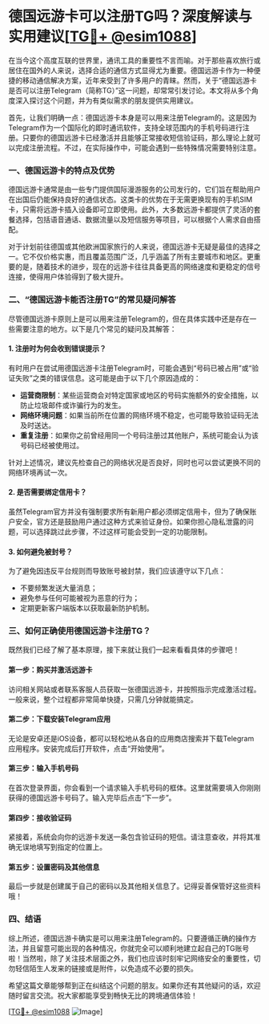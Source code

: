 # 德国远游卡可以注册TG吗？深度解读与实用建议[[TG💪+ @esim1088](https://t.me/s/esim1088)]

在当今这个高度互联的世界里，通讯工具的重要性不言而喻。对于那些喜欢旅行或居住在国外的人来说，选择合适的通信方式显得尤为重要。德国远游卡作为一种便捷的移动通信解决方案，近年来受到了许多用户的青睐。然而，关于“德国远游卡是否可以注册Telegram（简称TG）”这一问题，却常常引发讨论。本文将从多个角度深入探讨这个问题，并为有类似需求的朋友提供实用建议。

首先，让我们明确一点：德国远游卡本身是可以用来注册Telegram的。这是因为Telegram作为一个国际化的即时通讯软件，支持全球范围内的手机号码进行注册。只要你的德国远游卡已经激活并且能够正常接收短信验证码，那么理论上就可以完成注册流程。不过，在实际操作中，可能会遇到一些特殊情况需要特别注意。

### 一、德国远游卡的特点及优势

德国远游卡通常是由一些专门提供国际漫游服务的公司发行的，它们旨在帮助用户在出国后仍能保持良好的通信状态。这类卡的优势在于无需更换现有的手机SIM卡，只需将远游卡插入设备即可立即使用。此外，大多数远游卡都提供了灵活的套餐选择，包括语音通话、数据流量以及短信服务等项目，可以根据个人需求自由搭配。

对于计划前往德国或其他欧洲国家旅行的人来说，德国远游卡无疑是最佳的选择之一。它不仅价格实惠，而且覆盖范围广泛，几乎涵盖了所有主要城市和地区。更重要的是，随着技术的进步，现在的远游卡往往具备更高的网络速度和更稳定的信号连接，使得用户体验得到了极大提升。

### 二、“德国远游卡能否注册TG”的常见疑问解答

尽管德国远游卡原则上是可以用来注册Telegram的，但在具体实践中还是存在一些需要注意的地方。以下是几个常见的疑问及其解答：

#### 1. 注册时为何会收到错误提示？
有时用户在尝试用德国远游卡注册Telegram时，可能会遇到“号码已被占用”或“验证失败”之类的错误信息。这可能是由于以下几个原因造成的：
- **运营商限制**：某些运营商会对特定国家或地区的号码实施额外的安全措施，以防止垃圾邮件或诈骗行为的发生。
- **网络环境问题**：如果当前所在位置的网络环境不稳定，也可能导致验证码无法及时送达。
- **重复注册**：如果你之前曾经用同一个号码注册过其他账户，系统可能会认为该号码已经被使用过。

针对上述情况，建议先检查自己的网络状况是否良好，同时也可以尝试更换不同的网络环境再试一次。

#### 2. 是否需要绑定信用卡？
虽然Telegram官方并没有强制要求所有新用户都必须绑定信用卡，但为了确保账户安全，官方还是鼓励用户通过这种方式来验证身份。如果你担心隐私泄露的问题，可以选择跳过此步骤，不过这样可能会受到一定的功能限制。

#### 3. 如何避免被封号？
为了避免因违反平台规则而导致账号被封禁，我们应该遵守以下几点：
- 不要频繁发送大量消息；
- 避免参与任何可能被视为恶意的行为；
- 定期更新客户端版本以获取最新防护机制。

### 三、如何正确使用德国远游卡注册TG？

既然我们已经了解了基本原理，接下来就让我们一起来看看具体的步骤吧！

#### 第一步：购买并激活远游卡
访问相关网站或者联系客服人员获取一张德国远游卡，并按照指示完成激活过程。一般来说，整个过程都非常简单快捷，只需几分钟就能搞定。

#### 第二步：下载安装Telegram应用
无论是安卓还是iOS设备，都可以轻松地从各自的应用商店搜索并下载Telegram应用程序。安装完成后打开软件，点击“开始使用”。

#### 第三步：输入手机号码
在首次登录界面，你会看到一个请求输入手机号码的框体。这里就需要填入你刚刚获得的德国远游卡号码了。输入完毕后点击“下一步”。

#### 第四步：接收验证码
紧接着，系统会向你的远游卡发送一条包含验证码的短信。请注意查收，并将其准确无误地填写到指定的位置上。

#### 第五步：设置密码及其他信息
最后一步就是创建属于自己的密码以及其他相关信息了。记得妥善保管好这些资料哦！

### 四、结语

综上所述，德国远游卡确实是可以用来注册Telegram的。只要遵循正确的操作方法，并且留意可能出现的各种情况，你就完全可以顺利地建立起自己的TG账号啦！当然啦，除了关注技术层面之外，我们也应该时刻牢记网络安全的重要性，切勿轻信陌生人发来的链接或是附件，以免造成不必要的损失。

希望这篇文章能够帮到正在纠结这个问题的朋友。如果你还有其他疑问的话，欢迎随时留言交流。祝大家都能享受到畅快无比的跨境通信体验！

[[TG💪+ @esim1088](https://t.me/s/esim1088) ![Image](https://i.postimg.cc/4NQfJmqS/Snipaste-2025-05-13-00-14-12.png)]
